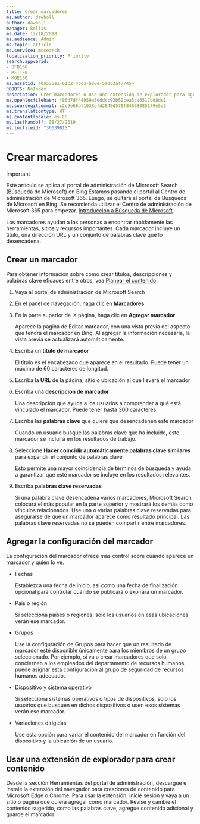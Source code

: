 ```yaml
---
title: Crear marcadores
ms.author: dawholl
author: dawholl
manager: kellis
ms.date: 12/18/2018
ms.audience: Admin
ms.topic: article
ms.service: mssearch
localization_priority: Priority
search.appverid:
- BFB160
- MET150
- MOE150
ms.assetid: 40a556e1-61c2-4bd3-b80e-5ad62af77454
ROBOTS: NoIndex
description: Cree marcadores o use una extensión de explorador para agregarlos a los resultados de trabajo de Microsoft Search
ms.openlocfilehash: f86d7df44b59e5dddcc92b50cea5ca6517bd8de1
ms.sourcegitcommit: c2c9e66af1038efd2849d578f846680851f9e5d2
ms.translationtype: HT
ms.contentlocale: es-ES
ms.lasthandoff: 08/27/2019
ms.locfileid: "36639815"
---
```

# <a name="create-bookmarks"></a>Crear marcadores

> [!IMPORTANT]
> Este artículo se aplica al portal de administración de Microsoft Search (Búsqueda de Microsoft) en Bing Estamos pasando el portal al Centro de administración de Microsoft 365. Luego, se quitará el portal de Búsqueda de Microsoft en Bing. Se recomienda utilizar el Centro de administración de Microsoft 365 para empezar. [Introducción a Búsqueda de Microsoft](overview-microsoft-search.md).
    
Los marcadores ayudan a las personas a encontrar rápidamente las herramientas, sitios y recursos importantes. Cada marcador incluye un título, una dirección URL y un conjunto de palabras clave que lo desencadena.
  
## <a name="create-a-bookmark"></a>Crear un marcador

Para obtener información sobre cómo crear títulos, descripciones y palabras clave eficaces entre otros, vea [Planear el contenido](plan-your-content.md).
  
1. Vaya al portal de administración de Microsoft Search
    
2. En el panel de navegación, haga clic en **Marcadores**
    
3. En la parte superior de la página, haga clic en **Agregar marcador**
    
    Aparece la página de Editar marcador, con una vista previa del aspecto que tendrá el marcador en Bing. Al agregar la información necesaria, la vista previa se actualizará automáticamente.
    
4. Escriba un **título de marcador**
    
    El título es el encabezado que aparece en el resultado. Puede tener un máximo de 60 caracteres de longitud.
    
5. Escriba la **URL** de la página, sitio o ubicación al que llevará el marcador 
    
6. Escriba una **descripción de marcador**
    
    Una descripción que ayuda a los usuarios a comprender a qué está vinculado el marcador. Puede tener hasta 300 caracteres.
    
7. Escriba las **palabras clave** que quiere que desencadenen este marcador 
    
    Cuando un usuario busque las palabras clave que ha incluido, este marcador se incluirá en los resultados de trabajo.
    
8. Seleccione **Hacer coincidir automáticamente palabras clave similares** para expandir el conjunto de palabras clave 
    
    Esto permite una mayor coincidencia de términos de búsqueda y ayuda a garantizar que este marcador se incluye en los resultados relevantes.
    
9. Escriba **palabras clave reservadas**
    
    Si una palabra clave desencadena varios marcadores, Microsoft Search colocará el más popular en la parte superior y mostrará los demás como vínculos relacionados. Use una o varias palabras clave reservadas para asegurarse de que un marcador aparece como resultado principal. Las palabras clave reservadas no se pueden compartir entre marcadores.
    
## <a name="add-bookmark-settings"></a>Agregar la configuración del marcador

La configuración del marcador ofrece más control sobre cuándo aparece un marcador y quién lo ve.
  
- Fechas
    
    Establezca una fecha de inicio, así como una fecha de finalización opcional para controlar cuándo se publicará o expirará un marcador. 
    
- País o región
    
    Si selecciona países o regiones, solo los usuarios en esas ubicaciones verán ese marcador.
    
- Grupos
    
    Use la configuración de Grupos para hacer que un resultado de marcador esté disponible únicamente para los miembros de un grupo seleccionado. Por ejemplo, si va a crear marcadores que solo conciernen a los empleados del departamento de recursos humanos, puede asignar esta configuración al grupo de seguridad de recursos humanos adecuado.
    
- Dispositivo y sistema operativo
    
    Si selecciona sistemas operativos o tipos de dispositivos, solo los usuarios que busquen en dichos dispositivos o usen esos sistemas verán ese marcador.
    
- Variaciones dirigidas
    
    Use esta opción para variar el contenido del marcador en función del dispositivo y la ubicación de un usuario.
    
## <a name="use-a-browser-extension-to-create-content"></a>Usar una extensión de explorador para crear contenido

Desde la sección Herramientas del portal de administración, descargue e instale la extensión del navegador para creadores de contenido para Microsoft Edge o Chrome. Para usar la extensión, inicie sesión y vaya a un sitio o página que quiera agregar como marcador. Revise y cambie el contenido sugerido, como las palabras clave, agregue contenido adicional y guarde el marcador.